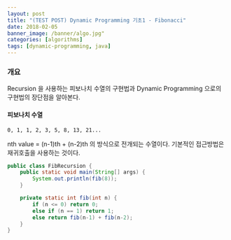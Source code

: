 ```yaml
---
layout: post
title: "(TEST POST) Dynamic Programming 기초1 - Fibonacci"
date: 2018-02-05
banner_image: /banner/algo.jpg"
categories: [algorithms]
tags: [dynamic-programming, java]
---
```


### 개요
Recursion 을 사용하는 피보나치 수열의 구현법과 Dynamic Programming 으로의 구현법의 장단점을 알아본다.

<!--more-->

#### 피보나치 수열

```
0, 1, 1, 2, 3, 5, 8, 13, 21...
```

nth value = (n-1)th + (n-2)th 의 방식으로 전개되는 수열이다. 기본적인 접근방법은 재귀호출을 사용하는 것이다.

```java
public class FibRecursion {
    public static void main(String[] args) {
        System.out.println(fib(8));
    }

    private static int fib(int n) {
        if (n <= 0) return 0;
        else if (n == 1) return 1;
        else return fib(n-1) + fib(n-2);
    }
}
```




